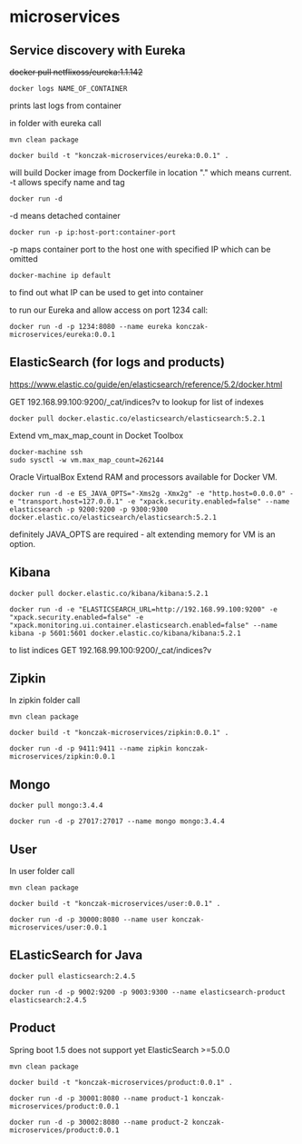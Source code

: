# microservices

## Service discovery with Eureka

~~docker pull netflixoss/eureka:1.1.142~~

~~~
docker logs NAME_OF_CONTAINER
~~~

prints last logs from container

in folder with eureka call

~~~
mvn clean package
~~~

~~~
docker build -t "konczak-microservices/eureka:0.0.1" .
~~~

will build Docker image from Dockerfile in location "." which means current.
-t allows specify name and tag

~~~
docker run -d
~~~

-d means detached container

~~~
docker run -p ip:host-port:container-port
~~~

-p maps container port to the host one with specified IP which can be omitted

~~~
docker-machine ip default
~~~

to find out what IP can be used to get into container

to run our Eureka and allow access on port 1234 call:

~~~
docker run -d -p 1234:8080 --name eureka konczak-microservices/eureka:0.0.1
~~~

## ElasticSearch (for logs and products)

https://www.elastic.co/guide/en/elasticsearch/reference/5.2/docker.html

GET 192.168.99.100:9200/_cat/indices?v
	to lookup for list of indexes


~~~
docker pull docker.elastic.co/elasticsearch/elasticsearch:5.2.1
~~~

Extend vm_max_map_count in Docket Toolbox

~~~
docker-machine ssh
sudo sysctl -w vm.max_map_count=262144
~~~

Oracle VirtualBox
Extend RAM and processors available for Docker VM.

~~~
docker run -d -e ES_JAVA_OPTS="-Xms2g -Xmx2g" -e "http.host=0.0.0.0" -e "transport.host=127.0.0.1" -e "xpack.security.enabled=false" --name elasticsearch -p 9200:9200 -p 9300:9300 docker.elastic.co/elasticsearch/elasticsearch:5.2.1
~~~

definitely JAVA_OPTS are required - alt extending memory for VM is an option.

## Kibana

~~~
docker pull docker.elastic.co/kibana/kibana:5.2.1
~~~

~~~
docker run -d -e "ELASTICSEARCH_URL=http://192.168.99.100:9200" -e "xpack.security.enabled=false" -e "xpack.monitoring.ui.container.elasticsearch.enabled=false" --name kibana -p 5601:5601 docker.elastic.co/kibana/kibana:5.2.1
~~~

to list indices GET 192.168.99.100:9200/_cat/indices?v

## Zipkin
In zipkin folder call

~~~
mvn clean package
~~~

~~~
docker build -t "konczak-microservices/zipkin:0.0.1" .
~~~

~~~
docker run -d -p 9411:9411 --name zipkin konczak-microservices/zipkin:0.0.1
~~~

## Mongo
~~~
docker pull mongo:3.4.4
~~~

~~~
docker run -d -p 27017:27017 --name mongo mongo:3.4.4
~~~

## User
In user folder call


~~~
mvn clean package
~~~

~~~
docker build -t "konczak-microservices/user:0.0.1" .
~~~

~~~
docker run -d -p 30000:8080 --name user konczak-microservices/user:0.0.1
~~~

## ELasticSearch for Java
~~~
docker pull elasticsearch:2.4.5
~~~


~~~
docker run -d -p 9002:9200 -p 9003:9300 --name elasticsearch-product elasticsearch:2.4.5
~~~

## Product
Spring boot 1.5 does not support yet ElasticSearch >=5.0.0

~~~
mvn clean package
~~~

~~~
docker build -t "konczak-microservices/product:0.0.1" .
~~~

~~~
docker run -d -p 30001:8080 --name product-1 konczak-microservices/product:0.0.1
~~~

~~~
docker run -d -p 30002:8080 --name product-2 konczak-microservices/product:0.0.1
~~~